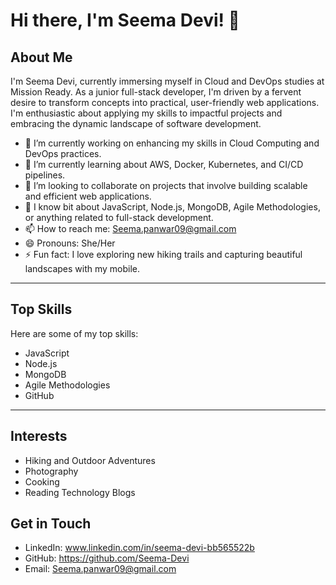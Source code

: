  # Hi there, I'm Seema Devi! 👋
## About Me

I'm Seema Devi, currently immersing myself in Cloud and DevOps studies at Mission Ready. As a junior full-stack developer, I'm driven by a fervent desire to transform concepts into practical, user-friendly web applications. I'm enthusiastic about applying my skills to impactful projects and embracing the dynamic landscape of software development.

- 🔭 I’m currently working on enhancing my skills in Cloud Computing and DevOps practices.
- 🌱 I’m currently learning about AWS, Docker, Kubernetes, and CI/CD pipelines.
- 👯 I’m looking to collaborate on projects that involve building scalable and efficient web applications.
- 💬 I know bit about JavaScript, Node.js, MongoDB, Agile Methodologies, or anything related to full-stack development.
- 📫 How to reach me: Seema.panwar09@gmail.com
- 😄 Pronouns: She/Her
- ⚡ Fun fact: I love exploring new hiking trails and capturing beautiful landscapes with my mobile.

---

## Top Skills

Here are some of my top skills:

- JavaScript
- Node.js
- MongoDB
- Agile Methodologies
- GitHub

---

## Interests

- Hiking and Outdoor Adventures
- Photography
- Cooking
- Reading Technology Blogs
 
## Get in Touch

- LinkedIn: www.linkedin.com/in/seema-devi-bb565522b
- GitHub: https://github.com/Seema-Devi
- Email: Seema.panwar09@gmail.com


<!---
Seema-Devi/Seema-Devi is a ✨ special ✨ repository because its `README.md` (this file) appears on your GitHub profile.
You can click the Preview link to take a look at your changes.
--->
